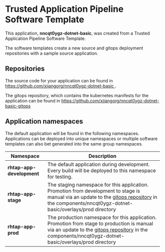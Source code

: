 # Trusted Application Pipeline Software Template

This application, **nncqt0ygz-dotnet-basic**, was created from a Trusted Application Pipeline Software Template.

The software templates create a new source and gitops deployment repositories with a sample source application. 

## Repositories

The source code for your application can be found in [https://github.com/xjiangorg/nncqt0ygz-dotnet-basic ](https://github.com/xjiangorg/nncqt0ygz-dotnet-basic ).
 
The gitops repository, which contains the kubernetes manifests for the application can be found in 
[https://github.com/xjiangorg/nncqt0ygz-dotnet-basic-gitops ](https://github.com/xjiangorg/nncqt0ygz-dotnet-basic-gitops ) 

## Application namespaces 

The default application will be found in the following namespaces. Applications can be deployed into unique namespaces or multiple software templates can also bet generated into the same group namespaces.  

|  Namespace   |  Description   |  
| -------- | -------- |   
| **rhtap-app-development** | The default application during development. Every build will be deployed to this namespace for testing. | 
| **rhtap-app-stage** | The staging namespace for this application. Promotion from development to stage is manual via an update to the [gitops repository](https://github.com/xjiangorg/nncqt0ygz-dotnet-basic-gitops ) in the components/nncqt0ygz-dotnet-basic/overlays/prod directory |  
| **rhtap-app-prod** | The production namespace for this application. Promotion from stage to production is manual via an update to the [gitops repository](https://github.com/xjiangorg/nncqt0ygz-dotnet-basic-gitops ) in the components/nncqt0ygz-dotnet-basic/overlays/prod directory | 